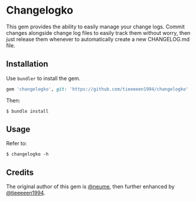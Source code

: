# Changelogko

This gem provides the ability to easily manage your change logs. Commit changes alongside change log files to easily track them without worry, then just release them whenever to automatically create a new CHANGELOG.md file.

## Installation

Use `bundler` to install the gem.
```ruby
gem 'changelogko', git: 'https://github.com/tieeeeen1994/changelogko'
```

Then:
```
$ bundle install
```

## Usage

Refer to:
```
$ changelogko -h
```

## Credits

The original author of this gem is [@neume](https://github.com/neume), then further enhanced by [@tieeeeen1994](https://github.com/tieeeeen1994).